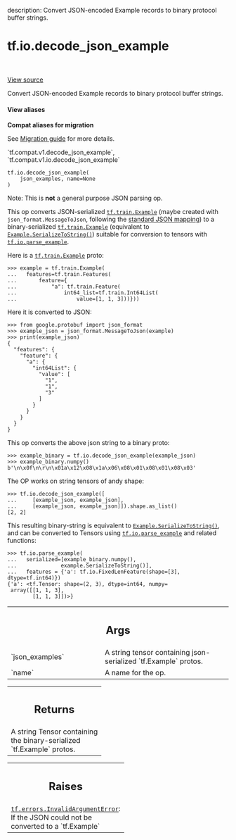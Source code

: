 description: Convert JSON-encoded Example records to binary protocol buffer strings.

<div itemscope itemtype="http://developers.google.com/ReferenceObject">
<meta itemprop="name" content="tf.io.decode_json_example" />
<meta itemprop="path" content="Stable" />
</div>

# tf.io.decode_json_example

<!-- Insert buttons and diff -->

<table class="tfo-notebook-buttons tfo-api nocontent" align="left">

</table>

<a target="_blank" href="/code/stable/tensorflow/python/ops/parsing_ops.py">View source</a>



Convert JSON-encoded Example records to binary protocol buffer strings.

<section class="expandable">
  <h4 class="showalways">View aliases</h4>
  <p>
<b>Compat aliases for migration</b>
<p>See
<a href="https://www.tensorflow.org/guide/migrate">Migration guide</a> for
more details.</p>
<p>`tf.compat.v1.decode_json_example`, `tf.compat.v1.io.decode_json_example`</p>
</p>
</section>

<pre class="devsite-click-to-copy prettyprint lang-py tfo-signature-link">
<code>tf.io.decode_json_example(
    json_examples, name=None
)
</code></pre>



<!-- Placeholder for "Used in" -->

Note: This is **not** a general purpose JSON parsing op.

This op converts JSON-serialized <a href="../../tf/train/Example.md"><code>tf.train.Example</code></a> (maybe created with
`json_format.MessageToJson`, following the
[standard JSON mapping](
https://developers.google.com/protocol-buffers/docs/proto3#json))
to a binary-serialized <a href="../../tf/train/Example.md"><code>tf.train.Example</code></a> (equivalent to
<a href="../../tf/train/BytesList.md#SerializeToString"><code>Example.SerializeToString()</code></a>) suitable for conversion to tensors with
<a href="../../tf/io/parse_example.md"><code>tf.io.parse_example</code></a>.

Here is a <a href="../../tf/train/Example.md"><code>tf.train.Example</code></a> proto:

```
>>> example = tf.train.Example(
...   features=tf.train.Features(
...       feature={
...           "a": tf.train.Feature(
...               int64_list=tf.train.Int64List(
...                   value=[1, 1, 3]))}))
```

Here it is converted to JSON:

```
>>> from google.protobuf import json_format
>>> example_json = json_format.MessageToJson(example)
>>> print(example_json)
{
  "features": {
    "feature": {
      "a": {
        "int64List": {
          "value": [
            "1",
            "1",
            "3"
          ]
        }
      }
    }
  }
}
```

This op converts the above json string to a binary proto:

```
>>> example_binary = tf.io.decode_json_example(example_json)
>>> example_binary.numpy()
b'\n\x0f\n\r\n\x01a\x12\x08\x1a\x06\x08\x01\x08\x01\x08\x03'
```

The OP works on string tensors of andy shape:

```
>>> tf.io.decode_json_example([
...     [example_json, example_json],
...     [example_json, example_json]]).shape.as_list()
[2, 2]
```

This resulting binary-string is equivalent to <a href="../../tf/train/BytesList.md#SerializeToString"><code>Example.SerializeToString()</code></a>,
and can be converted to Tensors using <a href="../../tf/io/parse_example.md"><code>tf.io.parse_example</code></a> and related
functions:

```
>>> tf.io.parse_example(
...   serialized=[example_binary.numpy(),
...              example.SerializeToString()],
...   features = {'a': tf.io.FixedLenFeature(shape=[3], dtype=tf.int64)})
{'a': <tf.Tensor: shape=(2, 3), dtype=int64, numpy=
 array([[1, 1, 3],
        [1, 1, 3]])>}
```

<!-- Tabular view -->
 <table class="responsive fixed orange">
<colgroup><col width="214px"><col></colgroup>
<tr><th colspan="2"><h2 class="add-link">Args</h2></th></tr>

<tr>
<td>
`json_examples`
</td>
<td>
A string tensor containing json-serialized `tf.Example`
protos.
</td>
</tr><tr>
<td>
`name`
</td>
<td>
A name for the op.
</td>
</tr>
</table>



<!-- Tabular view -->
 <table class="responsive fixed orange">
<colgroup><col width="214px"><col></colgroup>
<tr><th colspan="2"><h2 class="add-link">Returns</h2></th></tr>
<tr class="alt">
<td colspan="2">
A string Tensor containing the binary-serialized `tf.Example` protos.
</td>
</tr>

</table>



<!-- Tabular view -->
 <table class="responsive fixed orange">
<colgroup><col width="214px"><col></colgroup>
<tr><th colspan="2"><h2 class="add-link">Raises</h2></th></tr>
<tr class="alt">
<td colspan="2">
<a href="../../tf/errors/InvalidArgumentError.md"><code>tf.errors.InvalidArgumentError</code></a>: If the JSON could not be converted to a
`tf.Example`
</td>
</tr>

</table>

